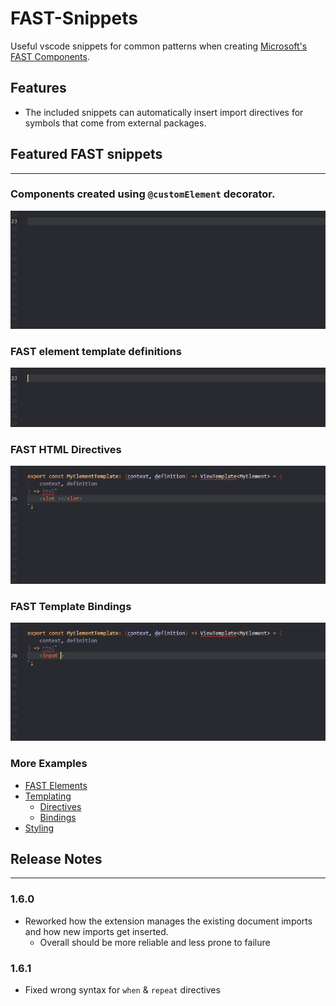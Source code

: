 # **FAST-Snippets**
Useful vscode snippets for common patterns when creating [Microsoft's FAST Components](https://github.com/microsoft/fast).

## **Features**
* The included snippets can automatically insert import directives for symbols that come from external packages.

## **Featured FAST snippets**
***
### Components created using `@customElement` decorator.
![custom element](examples/fast-element-classes/custom-element-decorator.gif)

### FAST element template definitions
![template](examples/templating/template-typed.gif)

### FAST HTML Directives
![slotted directive](examples/templating/directive-slotted.gif)

### FAST Template Bindings
![event binding](examples/templating/binding-event.gif)

### **More Examples**
* [FAST Elements](examples/fast-element-classes/fast-element-classes.md)
* [Templating](examples/templating/template.md)
	* [Directives](examples/templating/directives.md)
	* [Bindings](examples/templating/bindings.md)
* [Styling](examples/styling/styling.md)

## **Release Notes**
***

### 1.6.0
* Reworked how the extension manages the existing document imports and how new imports get inserted.
	* Overall should be more reliable and less prone to failure

### 1.6.1
* Fixed wrong syntax for `when` & `repeat` directives
